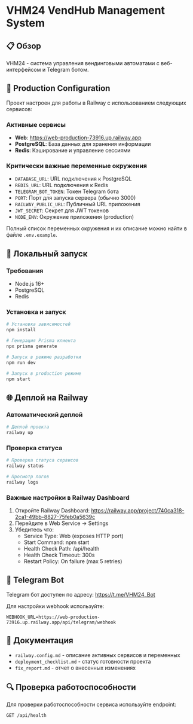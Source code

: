 # VHM24 VendHub Management System

## 📋 Обзор
VHM24 - система управления вендинговыми автоматами с веб-интерфейсом и Telegram ботом.

## 🚀 Production Configuration
Проект настроен для работы в Railway с использованием следующих сервисов:

### Активные сервисы
- **Web**: https://web-production-73916.up.railway.app
- **PostgreSQL**: База данных для хранения информации
- **Redis**: Кэширование и управление сессиями

### Критически важные переменные окружения
- `DATABASE_URL`: URL подключения к PostgreSQL
- `REDIS_URL`: URL подключения к Redis
- `TELEGRAM_BOT_TOKEN`: Токен Telegram бота
- `PORT`: Порт для запуска сервера (обычно 3000)
- `RAILWAY_PUBLIC_URL`: Публичный URL приложения
- `JWT_SECRET`: Секрет для JWT токенов
- `NODE_ENV`: Окружение приложения (production)

Полный список переменных окружения и их описание можно найти в файле `.env.example`.

## 🔧 Локальный запуск

### Требования
- Node.js 16+
- PostgreSQL
- Redis

### Установка и запуск
```bash
# Установка зависимостей
npm install

# Генерация Prisma клиента
npx prisma generate

# Запуск в режиме разработки
npm run dev

# Запуск в production режиме
npm start
```

## 🌐 Деплой на Railway

### Автоматический деплой
```bash
# Деплой проекта
railway up
```

### Проверка статуса
```bash
# Проверка статуса сервисов
railway status

# Просмотр логов
railway logs
```

### Важные настройки в Railway Dashboard
1. Откройте Railway Dashboard: https://railway.app/project/740ca318-2ca1-49bb-8827-75feb0a5639c
2. Перейдите в Web Service → Settings
3. Убедитесь что:
   - Service Type: Web (exposes HTTP port)
   - Start Command: npm start
   - Health Check Path: /api/health
   - Health Check Timeout: 300s
   - Restart Policy: On failure (max 5 retries)

## 📱 Telegram Bot
Telegram бот доступен по адресу: https://t.me/VHM24_Bot

Для настройки webhook используйте:
```
WEBHOOK_URL=https://web-production-73916.up.railway.app/api/telegram/webhook
```

## 📄 Документация
- `railway.config.md` - описание активных сервисов и переменных
- `deployment_checklist.md` - статус готовности проекта
- `fix_report.md` - отчет о внесенных изменениях

## 🔍 Проверка работоспособности
Для проверки работоспособности сервиса используйте endpoint:
```
GET /api/health
```
